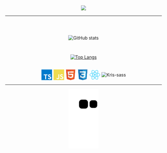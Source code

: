<Br />

<div align="center">

  <a href="https://git.io/typing-svg">
    <img src="https://readme-typing-svg.herokuapp.com/?lines=Hello,+There!+👋;Nice+to+see+you+here!&center=true&size=30">
  </a>
  
</div>

<hr />

<Br />

<Br />
  
<div align="center"/>

![GitHub stats](https://github-readme-stats.vercel.app/api?username=kristyancarvalho&show_icons=true&border_radius=0&include_all_commits&theme=tokyonight)

<Br />

[![Top Langs](https://github-readme-stats.vercel.app/api/top-langs/?username=kristyancarvalho&layout=compact&card_width=446&border_radius=0&theme=tokyonight)](https://github.com/anuraghazra/github-readme-stats)

</div>

<div align="center"><br>
  <img align="center" alt="Kris-Ts" height="35" width="35" src="https://raw.githubusercontent.com/devicons/devicon/master/icons/typescript/typescript-plain.svg">
  <img align="center" alt="Kris-Js" height="35" width="35" src="https://raw.githubusercontent.com/devicons/devicon/master/icons/javascript/javascript-plain.svg">
  <img align="center" alt="Kris-HTML" height="35" width="35" src="https://raw.githubusercontent.com/devicons/devicon/master/icons/html5/html5-original.svg">
  <img align="center" alt="Kris-CSS" height="35" width="35" src="https://raw.githubusercontent.com/devicons/devicon/master/icons/css3/css3-original.svg">
  <img align="center" alt="Kris-React" height="35" width="35" src="https://raw.githubusercontent.com/devicons/devicon/master/icons/react/react-original.svg">
  <img align="center" alt="Kris-sass" height="35" width="35" src="https://upload.wikimedia.org/wikipedia/commons/9/96/Sass_Logo_Color.svg">
</div>
 
<hr />

<div align="center">
  
![Snake animation](https://github.com/kriscrv/kriscrv/blob/output/github-contribution-grid-snake.svg)

</div>

